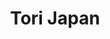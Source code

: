 ---
layout: place
title: "Tori Japan"
permalink: /massachusetts/east-boston/tori-japan.html
stateAbbr: MA
stateName: Massachusetts
cityName: East Boston
place_id: ChIJ_QQe84Vx44kRWLifkA3KAss
photos:
  - name: >-
      places/ChIJ_QQe84Vx44kRWLifkA3KAss/photos/AeeoHcIKRT6a9wA4SxhRda3jEn7n-0rlgejxi6ghEc6iQJBpVOlyB4Oub9V16FNEAKImUPgaeHKnztYUtDAibaMS17-Y75uYANnUHIk2Ryf7F3uD4EbmossIH-BlizRfHl5PZFIpbxvGmbRvCRYua7qP4ffwB1GKfTztEeVCLKxehY6T31fmmEssVW6691D-RNjpKHbskpqPSRK0IpIcqEEowKYLjTJpO7ASq51n7VLeEPlYugsWATIyZi-s1K_LwW-5v03pk7Um6Dx1jFhBLc6vFVwzPcL9n0voHo4ntLGx-RrBkloZUV_BlZjbfOlWJ3NeTOPXnPpvChoNdLKohykgPeisutAADBFtsLuQTVJIcl5NymiaiQhoOJqF-sJhZYez-pioxiQ5bk8fD1SLdUNXAVSreWg6qGf_QYkHXR8aUjqY1Q
    widthPx: 4032
    heightPx: 3024
    authorAttributions:
      - displayName: Mabel Zhang
        uri: https://maps.google.com/maps/contrib/115541261188648109581
        photoUri: >-
          https://lh3.googleusercontent.com/a-/ALV-UjWMCw_V6t0G-wOso7q0F5vGuAftd9eiu1CyBHz2K9lDyzU6oXlx=s100-p-k-no-mo
    flagContentUri: >-
      https://www.google.com/local/imagery/report/?cb_client=maps_api_places.places_api&image_key=!1e10!2sCIHM0ogKEICAgIDujvPrSQ&hl=en-US
    googleMapsUri: >-
      https://www.google.com/maps/place//data=!3m4!1e2!3m2!1sCIHM0ogKEICAgIDujvPrSQ!2e10!4m2!3m1!1s0x89e37185f31e04fd:0xcb02ca0d909fb858
  - name: >-
      places/ChIJ_QQe84Vx44kRWLifkA3KAss/photos/AeeoHcIRgvLf0n_BQw8jrPqYqZwOS14S4OPNmNnPRa3wkugMDBd4NKNCcdxxl6sv-3xpb-Iq8t0vczaGn2meaY37ecLwv-ZJuO9UJui-VKYL51NYJCnXBAH5zuFjzhfbG70WHDxIY19SzffjI0w1JKERDjySR9YY35KMsfk1MMConTwf9RLSzSanUI1YHHP_HDFOcBLfThggAJQAYY_dAQLyDDxh03gCx0sd3WCl5mqSRecuXbR8a1q6k9dSveiuzSyJ5enCcXqrWWqzWmkCSaSUg_hqq97NpNDK5mOgkh9pTksBGA
    widthPx: 4800
    heightPx: 3200
    authorAttributions:
      - displayName: Tori Japan
        uri: https://maps.google.com/maps/contrib/102733587234115442589
        photoUri: >-
          https://lh3.googleusercontent.com/a-/ALV-UjV57k-ImPQmt6f4zRYg8oEOMgr2guWepOL7NVWJQrNuoT5dqzE=s100-p-k-no-mo
    flagContentUri: >-
      https://www.google.com/local/imagery/report/?cb_client=maps_api_places.places_api&image_key=!1e10!2sAF1QipPxsemtEfjH9kFXZIKqgrNmgPupR7Vlb2zTaSMY&hl=en-US
    googleMapsUri: >-
      https://www.google.com/maps/place//data=!3m4!1e2!3m2!1sAF1QipPxsemtEfjH9kFXZIKqgrNmgPupR7Vlb2zTaSMY!2e10!4m2!3m1!1s0x89e37185f31e04fd:0xcb02ca0d909fb858
  - name: >-
      places/ChIJ_QQe84Vx44kRWLifkA3KAss/photos/AeeoHcKik6I1nEjMd-eILKetAfk7LBloOgAFQtQlazDl8HRYKlnzfijZMoJdTWiu4nqB6TIucygsIj42vKssSaFgHQcItOBc-0jCCsDsK3Hq-gsUsxqthlCY0sayiMUJIpiizPo3Jn3B9lcjoAz8heJUXfm-h1ZisciGIUSbg0NzhgljTGfCB0yx3jqSes2Zc2kizgrZpJEomF6X1lcBji4ZJsDthISDhKFCQi4aWYRUuzuHFZdaydFIKdU7YYT5N0KcDP3FXdvYt2E4av8UpURqq6YSUCY7954jwrZQPM9PJvSOOQ
    widthPx: 4800
    heightPx: 3200
    authorAttributions:
      - displayName: Tori Japan
        uri: https://maps.google.com/maps/contrib/102733587234115442589
        photoUri: >-
          https://lh3.googleusercontent.com/a-/ALV-UjV57k-ImPQmt6f4zRYg8oEOMgr2guWepOL7NVWJQrNuoT5dqzE=s100-p-k-no-mo
    flagContentUri: >-
      https://www.google.com/local/imagery/report/?cb_client=maps_api_places.places_api&image_key=!1e10!2sAF1QipPKnc5cE80gHki1u041mmShR3zDm1NYdTZcB_uT&hl=en-US
    googleMapsUri: >-
      https://www.google.com/maps/place//data=!3m4!1e2!3m2!1sAF1QipPKnc5cE80gHki1u041mmShR3zDm1NYdTZcB_uT!2e10!4m2!3m1!1s0x89e37185f31e04fd:0xcb02ca0d909fb858
  - name: >-
      places/ChIJ_QQe84Vx44kRWLifkA3KAss/photos/AeeoHcL0L_LidfQLrde3RKzJpHCyjkaZShInU7yHQRTVJaJqCWdxAVZWEKLqSTlLbthpK2fwRCTV4fCwxp8fKFK1dOgDe5gYt0nvDXa2xWScRQKXfNj3Wl0ev1SX3gwMpesXtaRuTgRWXlRsqIOxoLNQqSoEeQMtpRRnn_udn79Et-qzXAz-XqHYMcUJW_eaalpRdBlqGrWhlOG64DxZFGwnh-K4-7PueN3rXCcT7CR01dDolrcoFSAJEYqzO_9WcVi6obBkxIw1ZGwIsb-twyxyovQIT-mqUM53Wsk1XAn3jH1FXg
    widthPx: 4800
    heightPx: 3200
    authorAttributions:
      - displayName: Tori Japan
        uri: https://maps.google.com/maps/contrib/102733587234115442589
        photoUri: >-
          https://lh3.googleusercontent.com/a-/ALV-UjV57k-ImPQmt6f4zRYg8oEOMgr2guWepOL7NVWJQrNuoT5dqzE=s100-p-k-no-mo
    flagContentUri: >-
      https://www.google.com/local/imagery/report/?cb_client=maps_api_places.places_api&image_key=!1e10!2sAF1QipOcbL8EN8n68rjvAxdXce83_eki5YRjul_dNug-&hl=en-US
    googleMapsUri: >-
      https://www.google.com/maps/place//data=!3m4!1e2!3m2!1sAF1QipOcbL8EN8n68rjvAxdXce83_eki5YRjul_dNug-!2e10!4m2!3m1!1s0x89e37185f31e04fd:0xcb02ca0d909fb858
  - name: >-
      places/ChIJ_QQe84Vx44kRWLifkA3KAss/photos/AeeoHcIsr1yuIoASZBtyqErCNQe6M22xxvOb73ztgdglMORcSsh23UqbZFC1b7x4f9U4-9wSH0v7Xe1GCzrptVWaYTmMI5YT0FZs2HGuYVBz34mXvGbisTiBlFE3qi-HeEuMYQiNUDskuakGr798cIkRjK8WmK9BDcl4RzZAlfo4MT7nDXMNjWJ4qXlNYY5CMagjkzZblCbGsaH0UuUMvYdvB5yI6AT7ilKVS5Id_6wXROHbepOzzJMt0e44OwPKMzJUSIu_5AvFA6b3dTAvm83uG37ays0QSdb92fVjv6m257X5jZlG18J1nUHIXU-iA7oZeF7bCG9AKhII3AYgBebG6xNsKA0reGTjDTRCzWgkeJl0VAI62ZGNmFfh5TpMjJtTwzlYDlq0Fp7G979WSXNfbGP6o9jimIfziQt5M3NBLDw
    widthPx: 1868
    heightPx: 4000
    authorAttributions:
      - displayName: Tyler
        uri: https://maps.google.com/maps/contrib/112129210482614882993
        photoUri: >-
          https://lh3.googleusercontent.com/a-/ALV-UjXHakryPht1v6xvZ4NwRXUkSQ_q9OBditHH006aDq6LdR5qWF7FSA=s100-p-k-no-mo
    flagContentUri: >-
      https://www.google.com/local/imagery/report/?cb_client=maps_api_places.places_api&image_key=!1e10!2sCIHM0ogKEICAgICLgt6YIg&hl=en-US
    googleMapsUri: >-
      https://www.google.com/maps/place//data=!3m4!1e2!3m2!1sCIHM0ogKEICAgICLgt6YIg!2e10!4m2!3m1!1s0x89e37185f31e04fd:0xcb02ca0d909fb858
  - name: >-
      places/ChIJ_QQe84Vx44kRWLifkA3KAss/photos/AeeoHcIG-MYSIGqzOKuBz7aSDFyY6FAWmxs_zWtqKvwCMnDsAOlUAvoIKopvQ_c1knrZ3fH5tKDiz2yJ5sfOv3-gQpD6kycSmg4yXml7oBAlI5EiwwCGn14O46M3ngTki7FYjsNfSFh9yqPg493Yg7Q8fduYqTvcXwkyOoqQ4QqPSMzWj4ouWeDP0uvUbh9WRhfekAKK6X0mMnfs6z6IlU4MjBgvxsdDvDzGY7ibZZErPnEqtYGAJliPJrhjmfCmzgkI7O4qiNP2dElOBLs3JFiaXDbz5tYYq3-uRBujcdOW7ihXA6-izZyGfYpmc8MtxSJwUXALfy2ef8jSAq5zN5dw4E_wzhQD36v38N4jLAJpeAPhJi04xE60QIZ2pyKCnkgms5zkyOJMYObxw7X3LhvnD0UZfP-GzgXOTp9TCZbnBUifjgPs
    widthPx: 4000
    heightPx: 3000
    authorAttributions:
      - displayName: Jordy Vasquez
        uri: https://maps.google.com/maps/contrib/113981175588912413682
        photoUri: >-
          https://lh3.googleusercontent.com/a-/ALV-UjXv_yNu1JtPCdgeEhwKvfXdjTxSaC29bx4S-AiKIC2Jqep9f_kf=s100-p-k-no-mo
    flagContentUri: >-
      https://www.google.com/local/imagery/report/?cb_client=maps_api_places.places_api&image_key=!1e10!2sCIHM0ogKEICAgIDRmY6glwE&hl=en-US
    googleMapsUri: >-
      https://www.google.com/maps/place//data=!3m4!1e2!3m2!1sCIHM0ogKEICAgIDRmY6glwE!2e10!4m2!3m1!1s0x89e37185f31e04fd:0xcb02ca0d909fb858
  - name: >-
      places/ChIJ_QQe84Vx44kRWLifkA3KAss/photos/AeeoHcJyDP6aeaRgk-az8WPebZ21S0GI9HZ2TAMEXct9vsnxIpMJNNrIxD0NoXk-1brCKD6x0Z8HALZXXp3qMRenXeClMDbj3RoTqzpR7sp4RmmXe5MwHSMI1-55xtjXdrB_qwFlnmYFP1OODcTM524tdj9ahs5Q0IJoG7zs6WCXekvdlCEPrSS1SnKEW8wNe6PuiHl1H-gAqfjpMx6pzXMb3NKJoh8wA2Jceys92NEM1XYifQlaJ3i3eiQNGUzZ7sS4Od5CCUrYd5HR0MsJi3PGRYO2ZAKeW6EW4V5bjBooQ_MJhDSVw46_miZmN3ibj-fsxlKdMKYXrjBM9BjCqyux7JV9lCzPmiojN5ClqcUGZ8rv11so_Ees-b0hfigo4KfBpgjxHmFmjR-M2FTJwWtvc1KbiPAxgj_zVTaOVKx2FbZBgrF7
    widthPx: 4032
    heightPx: 3024
    authorAttributions:
      - displayName: Giovanna Locatelli
        uri: https://maps.google.com/maps/contrib/103454350933469103000
        photoUri: >-
          https://lh3.googleusercontent.com/a-/ALV-UjX4f-zdNLN4VBmrv-QaaU4pVByJrBm60zbnK-WOhfURbp8WCrMMRg=s100-p-k-no-mo
    flagContentUri: >-
      https://www.google.com/local/imagery/report/?cb_client=maps_api_places.places_api&image_key=!1e10!2sCIHM0ogKEICAgID-jNfFoQE&hl=en-US
    googleMapsUri: >-
      https://www.google.com/maps/place//data=!3m4!1e2!3m2!1sCIHM0ogKEICAgID-jNfFoQE!2e10!4m2!3m1!1s0x89e37185f31e04fd:0xcb02ca0d909fb858
  - name: >-
      places/ChIJ_QQe84Vx44kRWLifkA3KAss/photos/AeeoHcJrNJ6IHnRW_bu7kUhwiYwwcogr7zfKL4OtcV3MKi9yxaG0aDP3jMh5N2w5ncWD9yt-J6Z3_fSjapxqhVQ9RBDZHEtICgKreZBCbmDzY-lfNU5yWgX4X84si5yadQf7iJDG2TbSKsjUJ708R_EN5MSkt6kpapCdx5eugYwcjktUhgh-3GIqqMpqvqoNFZWjDVoC9574vP6OGV_CV7twO3U_z-ulgMlFtjdFPI_yNJ-kelarOox1Qg8t4CjA9rwt7c5FMpzipk7sSfWzZzQKVblnv3o6mxV86LplVs31rIsRVA
    widthPx: 4800
    heightPx: 3200
    authorAttributions:
      - displayName: Tori Japan
        uri: https://maps.google.com/maps/contrib/102733587234115442589
        photoUri: >-
          https://lh3.googleusercontent.com/a-/ALV-UjV57k-ImPQmt6f4zRYg8oEOMgr2guWepOL7NVWJQrNuoT5dqzE=s100-p-k-no-mo
    flagContentUri: >-
      https://www.google.com/local/imagery/report/?cb_client=maps_api_places.places_api&image_key=!1e10!2sAF1QipPpagi2WGBgooHJ5wCw16Lij3bBtOVmEkwE2N2r&hl=en-US
    googleMapsUri: >-
      https://www.google.com/maps/place//data=!3m4!1e2!3m2!1sAF1QipPpagi2WGBgooHJ5wCw16Lij3bBtOVmEkwE2N2r!2e10!4m2!3m1!1s0x89e37185f31e04fd:0xcb02ca0d909fb858
  - name: >-
      places/ChIJ_QQe84Vx44kRWLifkA3KAss/photos/AeeoHcJnRSCzQoOtbAV5F6ljOEyyfhSd8Eebuq8Qgi-q0GdO6JFLJizoK2bE3R0aaKabJ0BodiRKQLah_ZeesKDMDzmziekNeKnPE4yh8s-bboIrQ8p4RT1xc84BCv-EtQo6zsx-Zq3HtC2auuyP_AGbNa4b3JIwEYsGMNhUCZ_-NAyfB3hVqUaLRK8XJxN9Mkk9wCZ64gfiE4KtI60TvIDY-wYKNF6X--fz3E6wyj1gy9Fl2NsVIwjAqU_mkPNpMvZCOfFJ-Xn-I4p5CDPhJVVRSYBiMnvl2D5qDHtCfqz7eaMk5w
    widthPx: 4800
    heightPx: 3200
    authorAttributions:
      - displayName: Tori Japan
        uri: https://maps.google.com/maps/contrib/102733587234115442589
        photoUri: >-
          https://lh3.googleusercontent.com/a-/ALV-UjV57k-ImPQmt6f4zRYg8oEOMgr2guWepOL7NVWJQrNuoT5dqzE=s100-p-k-no-mo
    flagContentUri: >-
      https://www.google.com/local/imagery/report/?cb_client=maps_api_places.places_api&image_key=!1e10!2sAF1QipOl80RwGiy90qPeCOxPRIlKK3rcAe1l2H0sTE1z&hl=en-US
    googleMapsUri: >-
      https://www.google.com/maps/place//data=!3m4!1e2!3m2!1sAF1QipOl80RwGiy90qPeCOxPRIlKK3rcAe1l2H0sTE1z!2e10!4m2!3m1!1s0x89e37185f31e04fd:0xcb02ca0d909fb858
  - name: >-
      places/ChIJ_QQe84Vx44kRWLifkA3KAss/photos/AeeoHcJ4H_zKCJ2oT_mxPoWgSzfNtrOlDUA6B7QW5xoQrcUAqnTq1OS-ilhDMKddd7YScgd-c2tfPFxnErKcRrpVSwyAVq6vJZA6q9yxbEneIruycyyQKNtNUsBhuAgXlYAUX84agySL4JN9eYWhWQAq3KGIJfX5ajYa12-82ulLzJJ5HH9zABkc0mfWFhXJR0kZZKVJFvzdFQp3poF7TsQ7l657vK1Rpxz-V0PFJkQvOMIm2424Si16BQB2Pd8u2OSQVgRLhDgl_R_qwMt1rkBpP5haSGN-psVKZlqQWoqaGDnQy72-ctKd_uarKiJlRhXl6wu8KRDdi58DGzBfTDQHVHrkM1BhWLPFU7yxOkDPHlEnmlwBTCdObfUv0Zdrnvd-zTtNNRjcPuZmD4f3zv_gfYTfFBnUL0a0bRC8lqWsC9zp03Y
    widthPx: 3000
    heightPx: 4000
    authorAttributions:
      - displayName: Vanessa Escobar
        uri: https://maps.google.com/maps/contrib/110221283281497770571
        photoUri: >-
          https://lh3.googleusercontent.com/a-/ALV-UjVN8UId884lm91B3lLj_y1Wfod83PWXV9H31t6NN4F2ict8C5sldQ=s100-p-k-no-mo
    flagContentUri: >-
      https://www.google.com/local/imagery/report/?cb_client=maps_api_places.places_api&image_key=!1e10!2sCIHM0ogKEICAgICT4IHYrgE&hl=en-US
    googleMapsUri: >-
      https://www.google.com/maps/place//data=!3m4!1e2!3m2!1sCIHM0ogKEICAgICT4IHYrgE!2e10!4m2!3m1!1s0x89e37185f31e04fd:0xcb02ca0d909fb858
address: 62 Central Square, East Boston, MA 02128, USA
street: 62 Central Square
city: East Boston
state: MA
zip: '02128'
country: USA
neighborhood: East Boston
latitude: '42.374350'
longitude: '-71.039960'
accessibility_options:
  wheelchairAccessibleEntrance: true
business_status: OPERATIONAL
name: Tori Japan
google_maps_links:
  directionsUri: >-
    https://www.google.com/maps/dir//''/data=!4m7!4m6!1m1!4e2!1m2!1m1!1s0x89e37185f31e04fd:0xcb02ca0d909fb858!3e0
  placeUri: https://maps.google.com/?cid=14628476699262564440
  writeAReviewUri: >-
    https://www.google.com/maps/place//data=!4m3!3m2!1s0x89e37185f31e04fd:0xcb02ca0d909fb858!12e1
  reviewsUri: >-
    https://www.google.com/maps/place//data=!4m4!3m3!1s0x89e37185f31e04fd:0xcb02ca0d909fb858!9m1!1b1
  photosUri: >-
    https://www.google.com/maps/place//data=!4m3!3m2!1s0x89e37185f31e04fd:0xcb02ca0d909fb858!10e5
primary_type: Japanese Restaurant
opening_hours:
  regular: null
  current: null
secondary_opening_hours:
  regular:
    weekdayDescriptions: null
    type: null
  current:
    weekdayDescriptions: null
    type: null
phone: null
price_level: null
price_range: null
rating: null
rating_count: 0
website: null
description: null
reviews: null
parking_options: null
payment_options: null
allow_dogs: null
curbside_pickup: null
delivery: null
dine_in: null
good_for_children: null
good_for_groups: null
good_for_sports: null
live_music: null
menu_for_children: null
outdoor_seating: null
reservable: null
restroom: null
serves_beer: null
serves_breakfast: null
serves_brunch: null
serves_cocktails: null
serves_coffee: null
serves_dinner: null
serves_dessert: null
serves_lunch: null
serves_vegetarian_food: null
serves_wine: null
takeout: null
slug: Tori-Japan

---